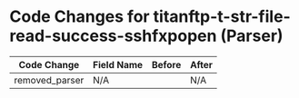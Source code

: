 # Code Changes for titanftp-t-str-file-read-success-sshfxpopen (Parser)

| Code Change | Field Name | Before | After |
|-------------|------------|--------|-------|
| removed_parser | N/A |  | N/A |